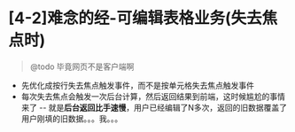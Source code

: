 # [4-2]难念的经-可编辑表格业务(失去焦点时)

> @todo 毕竟网页不是客户端啊

- 先优化成按行失去焦点触发事件，而不是按单元格失去焦点触发事件
- 每次失去焦点会触发一次后台计算，然后返回结果到前端，这时候尴尬的事情来了 -- 就是**后台返回比手速慢**，用户已经编辑了N多次，返回的旧数据覆盖了用户刚填的旧数据。。。我。。。